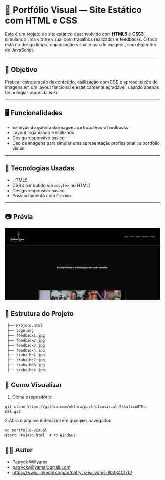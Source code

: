 # 🎨 Portfólio Visual — Site Estático com HTML e CSS

Este é um projeto de site estático desenvolvido com **HTML5** e **CSS3**, simulando uma vitrine visual com trabalhos realizados e feedbacks. O foco está no design limpo, organização visual e uso de imagens, sem depender de JavaScript.

---

## 🎯 Objetivo

Praticar estruturação de conteúdo, estilização com CSS e apresentação de imagens em um layout funcional e esteticamente agradável, usando apenas tecnologias puras da web.

---

## 🖥️ Funcionalidades

- Exibição de galeria de imagens de trabalhos e feedbacks  
- Layout organizado e estilizado  
- Design responsivo básico  
- Uso de imagens para simular uma apresentação profissional ou portfólio visual  

---

## 🧱 Tecnologias Usadas

- HTML5  
- CSS3 (embutido via `<style>` no HTML)  
- Design responsivo básico  
- Posicionamento com `flexbox`  

---

## 📷 Prévia
![Preview da página](prévia.png)

## 📂 Estrutura do Projeto

    
     ├── Projeto.html
     ├── logo.png
     ├── feedback1.jpg
     ├── feedback2.jpg
     ├── feedback3.jpg
     ├── feedback4.jpg
     ├── trabalho1.jpg
     ├── trabalho2.jpg
     ├── trabalho3.jpg
     ├── trabalho4.jpg
     

## 🚀 Como Visualizar

  1. Clone o repositório:

    git clone https://github.com/ekthra/portfoliovisual-EstaticoHTML-CSS.git

  2.Abra o arquivo index.html em qualquer navegador:
   
    cd portfolio-visual
    start Projeto.html  # No Windows


  
## 🙋‍♂️ Autor

  - Patryck Willyams
  - patryckwillyams@gmail.com
  - https://www.linkedin.com/in/patryck-willyams-90384017b/
